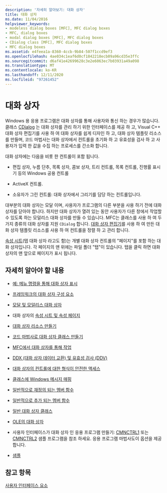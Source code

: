 ```yaml
---
description: '자세히 알아보기: 대화 상자'
title: 대화 상자
ms.date: 11/04/2016
helpviewer_keywords:
- modeless dialog boxes [MFC], MFC dialog boxes
- MFC, dialog boxes
- modal dialog boxes [MFC], MFC dialog boxes
- CDialog class [MFC], MFC dialog boxes
- MFC dialog boxes
ms.assetid: e4feea1a-8360-4ccb-9b84-507f1ccd9ef3
ms.openlocfilehash: 4ae034c1eaf6d0cf1842218ecb09a96cd35e3ffc
ms.sourcegitcommit: d6af41e42699628c3e2e6063ec7b03931a49a098
ms.translationtype: MT
ms.contentlocale: ko-KR
ms.lasthandoff: 12/11/2020
ms.locfileid: "97261452"
---
```

# <a name="dialog-boxes"></a>대화 상자

Windows 용 응용 프로그램은 대화 상자를 통해 사용자와 통신 하는 경우가 많습니다. 클래스 [CDialog](reference/cdialog-class.md) 는 대화 상자를 관리 하기 위한 인터페이스를 제공 하 고, Visual C++ 대화 상자 편집기를 사용 하 여 대화 상자를 쉽게 디자인 하 고, 대화 상자 템플릿 리소스를 만들며, 코드 마법사는 대화 상자에서 컨트롤을 초기화 하 고 유효성을 검사 하 고 사용자가 입력 한 값을 수집 하는 프로세스를 간소화 합니다.

대화 상자에는 다음을 비롯 한 컨트롤이 포함 됩니다.

- 편집 상자, 누름 단추, 목록 상자, 콤보 상자, 트리 컨트롤, 목록 컨트롤, 진행률 표시기 등의 Windows 공용 컨트롤

- ActiveX 컨트롤.

- 소유자가 그린 컨트롤: 대화 상자에서 그리기를 담당 하는 컨트롤입니다.

대부분의 대화 상자는 모달 이며, 사용자가 프로그램의 다른 부분을 사용 하기 전에 대화 상자를 닫아야 합니다. 하지만 대화 상자가 열려 있는 동안 사용자가 다른 창에서 작업할 수 있도록 하는 모덜리스 대화 상자를 만들 수 있습니다. MFC는 클래스를 사용 하 여 두 가지 종류의 대화 상자를 지원 `CDialog` 합니다. [대화 상자 편집기](../windows/dialog-editor.md)를 사용 하 여 만든 대화 상자 템플릿 리소스를 사용 하 여 컨트롤을 정렬 하 고 관리 합니다.

[속성 시트](property-sheets-mfc.md)(탭 대화 상자 라고도 함)는 개별 대화 상자 컨트롤의 "페이지"를 포함 하는 대화 상자입니다. 각 페이지의 맨 위에는 파일 폴더 "탭"이 있습니다. 탭을 클릭 하면 대화 상자의 맨 앞으로 페이지가 표시 됩니다.

## <a name="what-do-you-want-to-know-more-about"></a>자세히 알아야 할 내용

- [예: 메뉴 명령을 통해 대화 상자 표시](example-displaying-a-dialog-box-via-a-menu-command.md)

- [프레임워크의 대화 상자 구성 요소](dialog-box-components-in-the-framework.md)

- [모달 및 모덜리스 대화 상자](modal-and-modeless-dialog-boxes.md)

- 대화 상자의 [속성 시트 및 속성 페이지](property-sheets-and-property-pages-mfc.md)

- [대화 상자 리소스 만들기](creating-the-dialog-resource.md)

- [코드 마법사로 대화 상자 클래스 만들기](creating-a-dialog-class-with-code-wizards.md)

- [MFC에서 대화 상자를 통해 작업](life-cycle-of-a-dialog-box.md)

- [DDX (대화 상자 데이터 교환) 및 유효성 검사 (DDV)](dialog-data-exchange-and-validation.md)

- [대화 상자의 컨트롤에 대한 형식이 안전한 액세스](type-safe-access-to-controls-in-a-dialog-box.md)

- [클래스에 Windows 메시지 매핑](mapping-windows-messages-to-your-class.md)

- [일반적으로 재정의 되는 멤버 함수](commonly-overridden-member-functions.md)

- [일반적으로 추가 되는 멤버 함수](commonly-added-member-functions.md)

- [일반 대화 상자 클래스](common-dialog-classes.md)

- [OLE의 대화 상자](dialog-boxes-in-ole.md)

- 사용자 인터페이스가 대화 상자 인 응용 프로그램 만들기: [CMNCTRL1](../overview/visual-cpp-samples.md) 또는 [CMNCTRL2](../overview/visual-cpp-samples.md) 샘플 프로그램을 참조 하세요. 응용 프로그램 마법사도이 옵션을 제공 합니다.

- [샘플](dialog-sample-list.md)

## <a name="see-also"></a>참고 항목

[사용자 인터페이스 요소](user-interface-elements-mfc.md)
